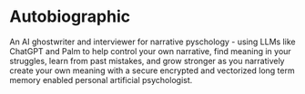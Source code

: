 # Autobiographic
An AI ghostwriter and interviewer for narrative pyschology - using LLMs like ChatGPT and Palm to help control your own narrative, find meaning in your struggles, learn from past mistakes, and grow stronger as you narratively create your own meaning with a secure encrypted and vectorized long term memory enabled personal artificial psychologist. 
